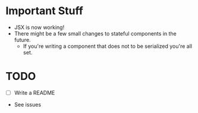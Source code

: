 # Important Stuff
* JSX is now working!
* There might be a few small changes to stateful components in the future.
    * If you're writing a component that does not to be serialized you're all set.
    
# TODO
- [ ] Write a README
- See issues

